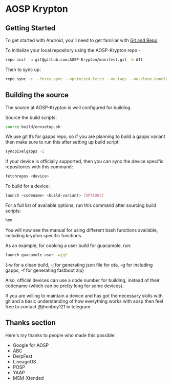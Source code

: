 AOSP Krypton
==============

Getting Started
---------------

To get started with Android, you'll need to get
familiar with [Git and Repo](http://source.android.com/source/using-repo.html).

To initialize your local repository using the AOSP-Krypton repo:-

```bash
repo init -u git@github.com:AOSP-Krypton/manifest.git -b A11
```
Then to sync up:
```bash
repo sync -c --force-sync --optimized-fetch --no-tags --no-clone-bundle --prune -j$(nproc --all)
```

Building the source
---------------

The source at AOSP-Krypton is well configured for building.

Source the build scripts:
```bash
source build/envsetup.sh
```

We use git lfs for gapps repo, so if you are planning to build a gapps variant then make sure to run this after setting up build script:
```bash
syncpixelgapps -i
```

If your device is officially supported, then you can sync the device specific repositories with this command: 
```bash
fetchrepos <device>
```

To build for a device:
```bash
launch <codename> <build-variant> [OPTIONS]
```
For a full list of available options, run this command after sourcing build scripts:
```bash
hmm
```
You will now see the manual for using different bash functions available, including krypton specific functions.

As an example, for cooking a user build for guacamole, run:
```bash
launch guacamole user -wjgf
```
(-w for a clean build, -j for generating json file for ota, -g for including gapps, -f for generating fastboot zip)

Also, official devices can use a code number for building, instead of their codename (which can be pretty long for some devices).

If you are willing to maintain a device and has got the necessary skills with git and a basic understanding of how everything works with aosp then feel free to contact @jhonboy121 in telegram.

## Thanks section ##

Here's my thanks to people who made this possible:

* Google for AOSP
* ABC
* DerpFest
* LineageOS
* POSP
* YAAP
* MSM-Xtended
